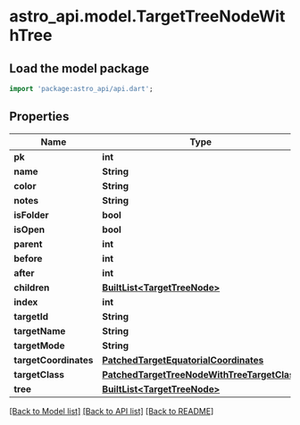 # astro_api.model.TargetTreeNodeWithTree

## Load the model package
```dart
import 'package:astro_api/api.dart';
```

## Properties
Name | Type | Description | Notes
------------ | ------------- | ------------- | -------------
**pk** | **int** |  | 
**name** | **String** |  | [optional] 
**color** | **String** |  | [optional] 
**notes** | **String** |  | [optional] 
**isFolder** | **bool** |  | [optional] 
**isOpen** | **bool** |  | [optional] 
**parent** | **int** |  | [optional] 
**before** | **int** |  | [optional] 
**after** | **int** |  | [optional] 
**children** | [**BuiltList&lt;TargetTreeNode&gt;**](TargetTreeNode.md) |  | [optional] 
**index** | **int** |  | [optional] 
**targetId** | **String** |  | [optional] 
**targetName** | **String** |  | [optional] 
**targetMode** | **String** |  | [optional] 
**targetCoordinates** | [**PatchedTargetEquatorialCoordinates**](PatchedTargetEquatorialCoordinates.md) |  | [optional] 
**targetClass** | [**PatchedTargetTreeNodeWithTreeTargetClass**](PatchedTargetTreeNodeWithTreeTargetClass.md) |  | [optional] 
**tree** | [**BuiltList&lt;TargetTreeNode&gt;**](TargetTreeNode.md) |  | [optional] 

[[Back to Model list]](../README.md#documentation-for-models) [[Back to API list]](../README.md#documentation-for-api-endpoints) [[Back to README]](../README.md)


